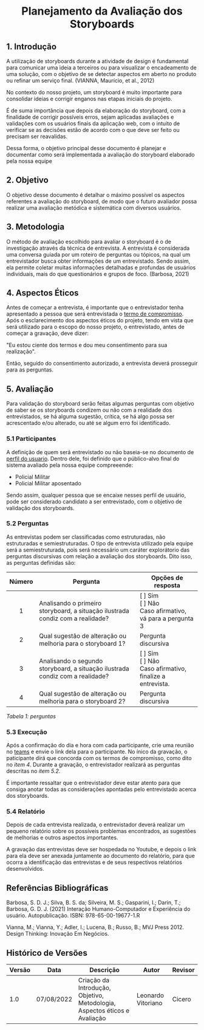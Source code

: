 # <center> Planejamento da Avaliação dos Storyboards


## 1. Introdução

A utilização de storyboards durante a atividade de design é fundamental para comunicar uma ideia a terceiros ou para visualizar o encadeamento de uma solução, com o objetivo de se detectar aspectos em aberto no produto ou refinar um serviço final. (VIANNA, Maurício, et al., 2012)

No contexto do nosso projeto, um storyboard é muito importante para consolidar ideias e corrigir enganos nas etapas iniciais do projeto.

É de suma importância que depois da elaboração do storyboard, com a finalidade de corrigir possíveis erros, 
sejam aplicadas avaliações e validações com os usuários finais da aplicação web, com o intuito de verificar se as decisões estão de acordo com o que deve ser feito ou precisam ser reavalidas.

Dessa forma, o objetivo principal desse documento é planejar e documentar como será implementada a avaliação do storyboard elaborado pela nossa equipe


## 2. Objetivo

O objetivo desse documento é detalhar o máximo possível os aspectos referentes a avaliação do storyboard, de modo que o futuro avaliador possa realizar uma avaliação metódica e sistemática com diversos usuários.

## 3. Metodologia

O método de avaliação escolhido para avaliar o storyboard é o de investigação através da técnica de entrevista.
A entrevista é considerada uma conversa guiada por um roteiro de perguntas ou tópicos, na qual um entrevistador busca obter informações de um entrevistado. Sendo assim, ela permite coletar muitas informações detalhadas e profundas de usuários individuais, mais do que questionários e grupos de foco. (Barbosa, 2021)

## 4. Aspectos Éticos 

Antes de começar a entrevista, é importante que o entrevistador tenha apresentado a pessoa que será entrevistada o <a href="https://interacao-humano-computador.github.io/2022.1-PMDF/#/analise_de_requisitos/aspectos_eticos">termo de compromisso</a>. Após o esclarecimento dos aspectos éticos do projeto, tendo em vista que será utilizado para o escopo do nosso projeto, o entrevistado, antes de começar a gravação, deve dizer:

"Eu estou ciente dos termos e dou meu consentimento para sua realização".

Então, seguido do consentimento autorizado, a entrevista deverá prosseguir para as perguntas.

## 5. Avaliação

Para validação do storyboard serão feitas algumas perguntas com objetivo de saber se os storyboards condizem ou não com a realidade dos entrevistados, se há alguma sugestão, crítica, se há algo possa ser acrescentado e/ou alterado, ou até se algum erro foi identificado.

### 5.1 Participantes

A definição de quem será entrevistado ou não baseia-se no documento de <a href="https://interacao-humano-computador.github.io/2022.1-PMDF/#/analise_de_requisitos/perfil_do_usuario">perfil do usuario</a>. Dentro dele, foi definido que o público-alvo final do sistema avaliado pela nossa equipe compreeende:

- Policial Militar
- Policial Militar aposentado

Sendo assim, qualquer pessoa que se encaixe nesses perfil de usuário, pode ser considerado candidato a ser entrevistado, com o objetivo de validação dos storyboards.

### 5.2 Perguntas

As entrevistas podem ser classificadas como estruturadas, não estruturadas e semiestruturadas. O tipo de entrevista utilizado pela equipe será a semiestruturada, pois será necessário um caráter explorátorio das perguntas discursivas com relação a avaliação dos storyboards. Dito isso, as perguntas definidas são:

| Número   | <center>Pergunta                                                               | <center>Opções de resposta                                      |
|:--------:|:-------------------------------------------------------------------------------|:----------------------------------------------------------------|
|    1     | Analisando o primeiro storyboard, a situação ilustrada condiz com a realidade? | [ ] Sim<br>[ ] Não<br> Caso afirmativo, vá para a pergunta 3    |
|    2     | Qual sugestão de alteração ou melhoria para o storyboard 1?                    | Pergunta discursiva                                             |
|    3     | Analisando o segundo storyboard,  a situação ilustrada condiz com a realidade? | [ ] Sim<br>[ ] Não<br>  Caso afirmativo, finalize a entrevista. |
|    4     | Qual sugestão de alteração ou melhoria para o storyboard 2?                    | Pergunta discursiva                                             |

_Tabela 1: perguntas_

### 5.3 Execução

Após a confirmação do dia e hora com cada participante, crie uma reunião no [teams](https://www.microsoft.com/pt-br/microsoft-teams/group-chat-software) e envie o link dela para o participante. No ínico da gravação, o paticipante dirá que concorda com os termos de compromisso, como dito no *item 4*. Durante a gravação, o entrevistador realizará as perguntas descritas no *item 5.2*. 

É importante ressaltar que o entrevistador deve estar atento para que consiga anotar todas as considerações apontadas pelo entrevistado acerca dos storyboards. 

### 5.4 Relatório

Depois de cada entrevista realizada, o entrevistador deverá realizar um pequeno relatório sobre os possíveis problemas encontrados, as sugestões de melhorias e outros aspectos importantes.

A gravação das entrevistas deve ser hospedada no Youtube, e depois o link para ela deve ser anexada juntamente ao documento do relatório, para que ocorra a identificação das entrevistas e de seus respectivos relatórios desenvolvidos. 


## Referências Bibliográficas

Barbosa, S. D. J.; Silva, B. S. da; Silveira, M. S.; Gasparini, I.; Darin, T.; Barbosa, G. D. J. (2021)
Interação Humano-Computador e Experiência do usuário. Autopublicação. ISBN: 978-65-00-19677-1.R

Vianna, M.; Vianna, Y.; Adler, I.; Lucena, B.; Russo, B.; MVJ Press 2012. Design Thinking: Inovação Em Negócios.

## Histórico de Versões

| Versão | Data        | Descrição                                                                  | Autor                       | Revisor |
|--------|-------------|----------------------------------------------------------------------------|-----------------------------|---------|
| 1.0    | 07/08/2022  | Criação da Introdução, Objetivo, Metodologia, Aspectos éticos e Avaliação  | Leonardo Vitoriano          | Cicero  |

